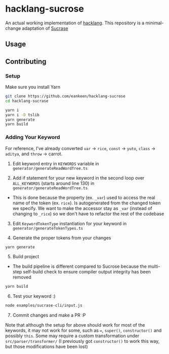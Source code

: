 # hacklang-sucrose

An actual working implementation of [hacklang](https://github.com/hackclub/hacklang). This repository is a minimal-change adaptation of [Sucrase](https://github.com/alangpierce/sucrase)

## Usage

## Contributing

### Setup

Make sure you install Yarn

```sh
git clone https://github.com/eankeen/hacklang-sucrose
cd hacklang-sucrase

yarn i
yarn i -D tslib
yarn generate
yarn build
```

### Adding Your Keyword

For reference, I've already converted `var` -> `rice`, `const` -> `yuto`, `class` -> `aditya`, and `throw` -> carrot.

1. Edit keyword entry in `KEYWORDS` variable in `generator/generateReadWordTree.ts`

2. Add if statement for your new keyword in the second loop over `ALL_KEYWORDS` (starts around line 130) in `generator/generateReadWordTree.ts`
- This is done because the property (ex. `_var`) used to access the real name of the token (ex. `rice`). Is autogenerated from the changed token we specify. We want to make the accessor stay as `_var` (instead of changing to `_rice`) so we don't have to refactor the  rest of the codebase

3. Edit `KeywordTokenType` instantiation for your keyword in `generator/generateTokenTypes.ts`

4. Generate the proper tokens from your changes

```sh
yarn generate
```

5. Build project
- The build pipeline is different compared to Sucrose because the multi-step self-build check to ensure compiler output integrity has been removed
```sh
yarn build
```

6. Test your keyword :)

```sh
node examples/sucrase-cli/input.js
```

7. Commit changes and make a PR :P

Note that although the setup for above should work for most of the keywords, it may not work for some, such as `=`, `super()`, `constructor()` and possibly `this`. Some may require a custom transformation under `src/parser/transformer/` (I previously got `constructor()` to work this way, but those modifications have been lost)
